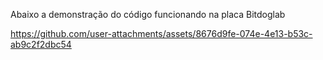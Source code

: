 Abaixo a demonstração do código funcionando na placa Bitdoglab

https://github.com/user-attachments/assets/8676d9fe-074e-4e13-b53c-ab9c2f2dbc54

